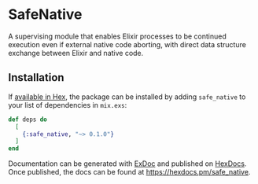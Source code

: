 # SafeNative

A supervising module that enables Elixir processes to be continued execution even if external native code aborting, with direct data structure exchange between Elixir and native code.

## Installation

If [available in Hex](https://hex.pm/docs/publish), the package can be installed
by adding `safe_native` to your list of dependencies in `mix.exs`:

```elixir
def deps do
  [
    {:safe_native, "~> 0.1.0"}
  ]
end
```

Documentation can be generated with [ExDoc](https://github.com/elixir-lang/ex_doc)
and published on [HexDocs](https://hexdocs.pm). Once published, the docs can
be found at <https://hexdocs.pm/safe_native>.

